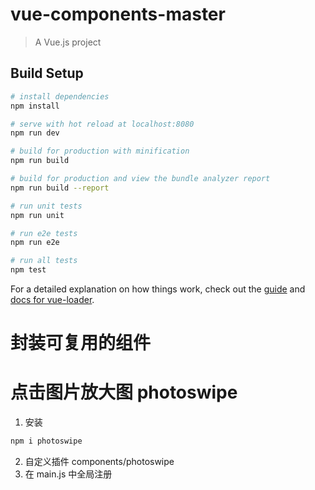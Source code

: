 # vue-components-master

> A Vue.js project

## Build Setup

```bash
# install dependencies
npm install

# serve with hot reload at localhost:8080
npm run dev

# build for production with minification
npm run build

# build for production and view the bundle analyzer report
npm run build --report

# run unit tests
npm run unit

# run e2e tests
npm run e2e

# run all tests
npm test
```

For a detailed explanation on how things work, check out the [guide](http://vuejs-templates.github.io/webpack/) and [docs for vue-loader](http://vuejs.github.io/vue-loader).

# 封装可复用的组件

# 点击图片放大图 photoswipe

1.  安装

```bash
npm i photoswipe
```

2.  自定义插件 components/photoswipe
3.  在 main.js 中全局注册

